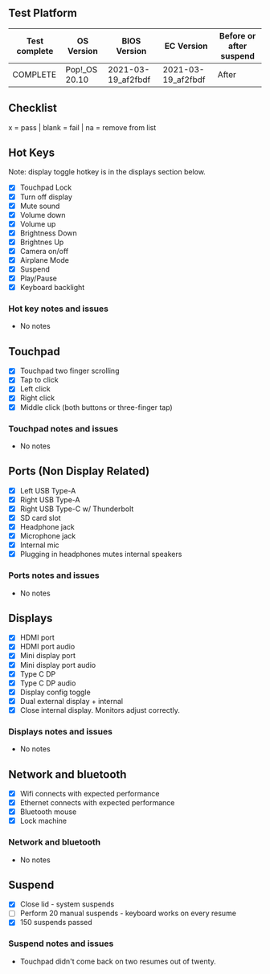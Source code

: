 ## Test Platform

| Test complete | OS Version     | BIOS Version        | EC Version         | Before or after suspend |
| ------------- | -------------- | ------------------- | ------------------ | ----------------------- |
| COMPLETE      | Pop!\_OS 20.10 | 2021-03-19_af2fbdf  | 2021-03-19_af2fbdf | After                   |

## Checklist
x = pass | blank = fail | na = remove from list

## Hot Keys

Note: display toggle hotkey is in the displays section below.

- [X] Touchpad Lock
- [X] Turn off display
- [X] Mute sound
- [X] Volume down
- [X] Volume up
- [X] Brightness Down
- [X] Brightnes Up
- [X] Camera on/off
- [X] Airplane Mode
- [X] Suspend
- [X] Play/Pause
- [X] Keyboard backlight 

### Hot key notes and issues

- No notes

## Touchpad

- [X] Touchpad two finger scrolling 
- [X] Tap to click
- [X] Left click
- [X] Right click
- [X] Middle click (both buttons or three-finger tap)

### Touchpad notes and issues

- No notes

## Ports (Non Display Related)

- [X] Left USB Type-A
- [X] Right USB Type-A
- [X] Right USB Type-C w/ Thunderbolt
- [X] SD card slot
- [X] Headphone jack
- [X] Microphone jack
- [X] Internal mic
- [X] Plugging in headphones mutes internal speakers

### Ports notes and issues

- No notes

## Displays

- [X] HDMI port
- [X] HDMI port audio
- [X] Mini display port
- [X] Mini display port audio
- [X] Type C DP
- [X] Type C DP audio
- [X] Display config toggle
- [X] Dual external display + internal
- [X] Close internal display. Monitors adjust correctly.

### Displays notes and issues

- No notes

## Network and bluetooth

- [X] Wifi connects with expected performance
- [X] Ethernet connects with expected performance
- [X] Bluetooth mouse
- [X] Lock machine

### Network and bluetooth

- No notes

## Suspend

- [X] Close lid - system suspends
- [ ] Perform 20 manual suspends - keyboard works on every resume
- [X] 150 suspends passed

### Suspend notes and issues

- Touchpad didn't come back on two resumes out of twenty.
